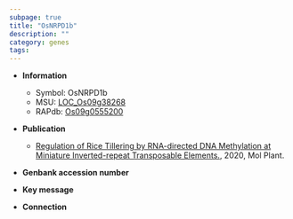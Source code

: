 ```yaml
---
subpage: true
title: "OsNRPD1b"
description: ""
category: genes
tags: 
---
```


* **Information**  
    + Symbol: OsNRPD1b  
    + MSU: [LOC_Os09g38268](http://rice.plantbiology.msu.edu/cgi-bin/ORF_infopage.cgi?orf=LOC_Os09g38268)  
    + RAPdb: [Os09g0555200](http://rapdb.dna.affrc.go.jp/viewer/gbrowse_details/irgsp1?name=Os09g0555200)  

* **Publication**  
    + [Regulation of Rice Tillering by RNA-directed DNA Methylation at Miniature Inverted-repeat Transposable Elements.](http://www.ncbi.nlm.nih.gov/pubmed?term=Regulation+of+Rice+Tillering+by+RNA-directed+DNA+Methylation+at+Miniature+Inverted-repeat+Transposable+Elements.%5BTitle%5D), 2020, Mol Plant.

* **Genbank accession number**  

* **Key message**  

* **Connection**  




